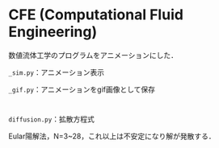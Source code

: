 # CFE (Computational Fluid Engineering)
数値流体工学のプログラムをアニメーションにした．

`_sim.py`：アニメーション表示

`_gif.py`：アニメーションをgif画像として保存

#
`diffusion.py`：拡散方程式

Eular陽解法，N=3~28，これ以上は不安定になり解が発散する．
